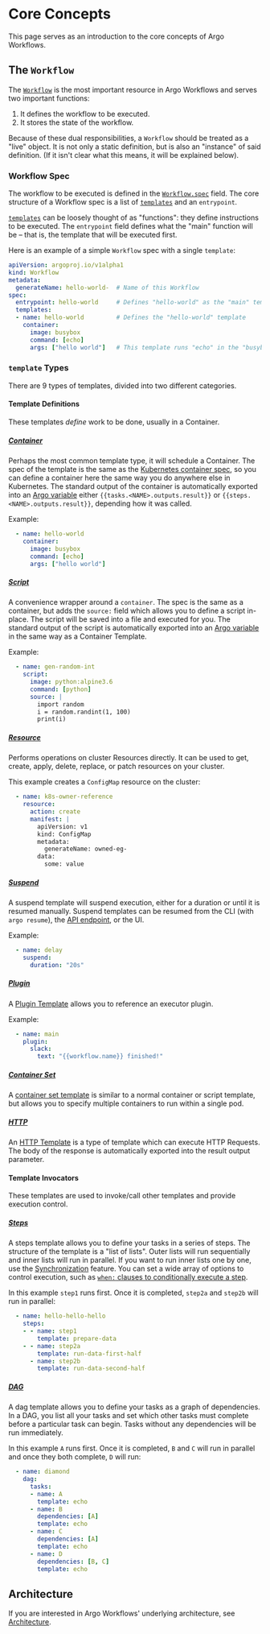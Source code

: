 # Core Concepts

This page serves as an introduction to the core concepts of Argo Workflows.

## The `Workflow`

The [`Workflow`](fields.md#workflow) is the most important resource in Argo Workflows and serves two important functions:

1. It defines the workflow to be executed.
1. It stores the state of the workflow.

Because of these dual responsibilities, a `Workflow` should be treated as a "live" object.
It is not only a static definition, but is also an "instance" of said definition.
(If it isn't clear what this means, it will be explained below).

### Workflow Spec

The workflow to be executed is defined in the [`Workflow.spec`](fields.md#workflowspec) field.
The core structure of a Workflow spec is a list of [`templates`](fields.md#template) and an `entrypoint`.

[`templates`](fields.md#template) can be loosely thought of as "functions": they define instructions to be executed.
The `entrypoint` field defines what the "main" function will be – that is, the template that will be executed first.

Here is an example of a simple `Workflow` spec with a single `template`:

```yaml
apiVersion: argoproj.io/v1alpha1
kind: Workflow
metadata:
  generateName: hello-world-  # Name of this Workflow
spec:
  entrypoint: hello-world     # Defines "hello-world" as the "main" template
  templates:
  - name: hello-world         # Defines the "hello-world" template
    container:
      image: busybox
      command: [echo]
      args: ["hello world"]   # This template runs "echo" in the "busybox" image with arguments "hello world"
```

### `template` Types

There are 9 types of templates, divided into two different categories.

#### Template Definitions

These templates _define_ work to be done, usually in a Container.

##### [Container](fields.md#container)

Perhaps the most common template type, it will schedule a Container.
The spec of the template is the same as the [Kubernetes container spec](https://kubernetes.io/docs/reference/kubernetes-api/workload-resources/pod-v1/#Container), so you can define a container here the same way you do anywhere else in Kubernetes.
The standard output of the container is automatically exported into an [Argo variable](./variables.md) either `{{tasks.<NAME>.outputs.result}}` or `{{steps.<NAME>.outputs.result}}`, depending how it was called.

Example:

```yaml
  - name: hello-world
    container:
      image: busybox
      command: [echo]
      args: ["hello world"]
```

##### [Script](fields.md#scripttemplate)

A convenience wrapper around a `container`.
The spec is the same as a container, but adds the `source:` field which allows you to define a script in-place.
The script will be saved into a file and executed for you.
The standard output of the script is automatically exported into an [Argo variable](./variables.md) in the same way as a Container Template.

Example:

```yaml
  - name: gen-random-int
    script:
      image: python:alpine3.6
      command: [python]
      source: |
        import random
        i = random.randint(1, 100)
        print(i)
```

##### [Resource](fields.md#resourcetemplate)

Performs operations on cluster Resources directly.
It can be used to get, create, apply, delete, replace, or patch resources on your cluster.

This example creates a `ConfigMap` resource on the cluster:

```yaml
  - name: k8s-owner-reference
    resource:
      action: create
      manifest: |
        apiVersion: v1
        kind: ConfigMap
        metadata:
          generateName: owned-eg-
        data:
          some: value
```

##### [Suspend](fields.md#suspendtemplate)

A suspend template will suspend execution, either for a duration or until it is resumed manually.
Suspend templates can be resumed from the CLI (with `argo resume`), the [API endpoint](swagger.md), or the UI.

Example:

```yaml
  - name: delay
    suspend:
      duration: "20s"
```

##### [Plugin](fields.md#plugin)

A [Plugin Template](plugins.md) allows you to reference an executor plugin.

Example:

```yaml
  - name: main
    plugin:
      slack:
        text: "{{workflow.name}} finished!"
```

##### [Container Set](fields.md#containersettemplate)

A [container set template](container-set-template.md) is similar to a normal container or script template, but allows you to specify multiple containers to run within a single pod.

##### [HTTP](fields.md#http)

An [HTTP Template](http-template.md) is a type of template which can execute HTTP Requests. The body of the response is automatically exported into the result output parameter.

#### Template Invocators

These templates are used to invoke/call other templates and provide execution control.

##### [Steps](fields.md#workflowstep)

A steps template allows you to define your tasks in a series of steps.
The structure of the template is a "list of lists". Outer lists will run sequentially and inner lists will run in parallel.
If you want to run inner lists one by one, use the [Synchronization](fields.md#synchronization) feature.
You can set a wide array of options to control execution, such as [`when:` clauses to conditionally execute a step](https://raw.githubusercontent.com/argoproj/argo-workflows/main/examples/coinflip.yaml).

In this example `step1` runs first. Once it is completed, `step2a` and `step2b` will run in parallel:

```yaml
  - name: hello-hello-hello
    steps:
    - - name: step1
        template: prepare-data
    - - name: step2a
        template: run-data-first-half
      - name: step2b
        template: run-data-second-half
```

##### [DAG](fields.md#dagtemplate)

A dag template allows you to define your tasks as a graph of dependencies.
In a DAG, you list all your tasks and set which other tasks must complete before a particular task can begin.
Tasks without any dependencies will be run immediately.

In this example `A` runs first. Once it is completed, `B` and `C` will run in parallel and once they both complete, `D` will run:

```yaml
  - name: diamond
    dag:
      tasks:
      - name: A
        template: echo
      - name: B
        dependencies: [A]
        template: echo
      - name: C
        dependencies: [A]
        template: echo
      - name: D
        dependencies: [B, C]
        template: echo
```

## Architecture

If you are interested in Argo Workflows' underlying architecture, see [Architecture](architecture.md).
